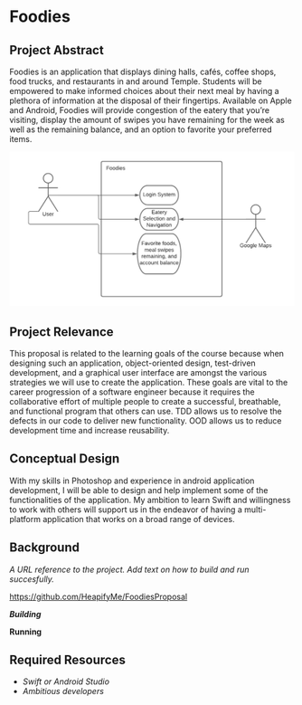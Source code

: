 # Foodies

## Project Abstract
Foodies is an application that displays dining halls, cafés, coffee shops, food trucks, and restaurants in and around Temple. Students will be empowered to make informed choices about their next meal by having a plethora of information at the disposal of their fingertips. Available on Apple and Android, Foodies will provide congestion of the eatery that you’re visiting, display the amount of swipes you have remaining for the week as well as the remaining balance, and an option to favorite your preferred items. 

![TEXT](FoodiesUML.png)

## Project Relevance
This proposal is related to the learning goals of the course because when designing such an application, object-oriented design, test-driven development, and a graphical user interface are amongst the various strategies we will use to create the application. These goals are vital to the career progression of a software engineer because it requires the collaborative effort of multiple people to create a successful, breathable, and functional program that others can use. TDD allows us to resolve the defects in our code to deliver new functionality. OOD allows us to reduce development time and increase reusability. 

## Conceptual Design
With my skills in Photoshop and experience in android application development, I will be able to design and help implement some of the functionalities of the application. My ambition to learn Swift and willingness to work with others will support us in the endeavor of having a multi-platform application that works on a broad range of devices.

## Background
_A URL reference to the project. Add text on how to build and run succesfully._ 

<https://github.com/HeapifyMe/FoodiesProposal>

***Building***


**Running**


## Required Resources
- _Swift or Android Studio_
- _Ambitious developers_
